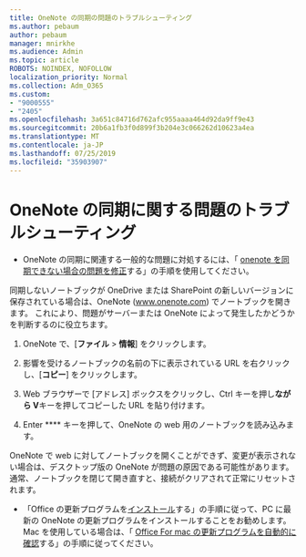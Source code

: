 ```yaml
---
title: OneNote の同期の問題のトラブルシューティング
ms.author: pebaum
author: pebaum
manager: mnirkhe
ms.audience: Admin
ms.topic: article
ROBOTS: NOINDEX, NOFOLLOW
localization_priority: Normal
ms.collection: Adm_O365
ms.custom:
- "9000555"
- "2405"
ms.openlocfilehash: 3a651c84716d762afc955aaaa464d92da9ff9e43
ms.sourcegitcommit: 20b6a1fb3f0d899f3b204e3c066262d10623a4ea
ms.translationtype: MT
ms.contentlocale: ja-JP
ms.lasthandoff: 07/25/2019
ms.locfileid: "35903907"
---
```

# <a name="troubleshoot-onenote-sync-issues"></a>OneNote の同期に関する問題のトラブルシューティング

* OneNote の同期に関連する一般的な問題に対処するには、「 [onenote を同期できない場合の問題を修正](https://support.office.com/article/Fix-issues-when-you-can-t-sync-OneNote-299495ef-66d1-448f-90c1-b785a6968d45)する」の手順を使用してください。

同期しないノートブックが OneDrive または SharePoint の新しいバージョンに保存されている場合は、OneNote (www.onenote.com) でノートブックを開きます。 これにより、問題がサーバーまたは OneNote によって発生したかどうかを判断するのに役立ちます。

1. OneNote で、[**ファイル** > **情報**] をクリックします。

2. 影響を受けるノートブックの名前の下に表示されている URL を右クリックし、[**コピー**] をクリックします。

3. Web ブラウザーで [アドレス] ボックスをクリックし、Ctrl キーを押し**ながら V**キーを押してコピーした URL を貼り付けます。

4. Enter **** キーを押して、OneNote の web 用のノートブックを読み込みます。

OneNote で web に対してノートブックを開くことができず、変更が表示されない場合は、デスクトップ版の OneNote が問題の原因である可能性があります。 通常、ノートブックを閉じて開き直すと、接続がクリアされて正常にリセットされます。

* 「Office の更新プログラムを[インストール](https://support.office.com/article/Install-Office-updates-2ab296f3-7f03-43a2-8e50-46de917611c5)する」の手順に従って、PC に最新の OneNote の更新プログラムをインストールすることをお勧めします。 Mac を使用している場合は、「 [Office For mac の更新プログラムを自動的に確認](https://support.office.com/article/update-office-for-mac-automatically-bfd1e497-c24d-4754-92ab-910a4074d7c1)する」の手順に従ってください。